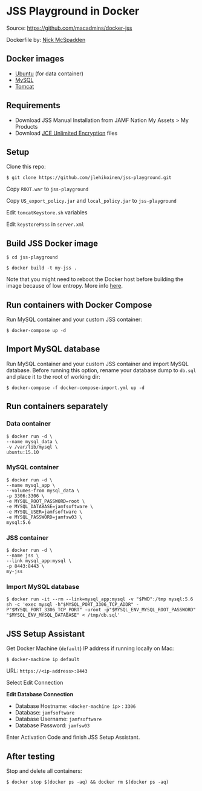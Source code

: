 # JSS Playground in Docker

Source: <https://github.com/macadmins/docker-jss>

Dockerfile by: [Nick McSpadden](https://github.com/nmcspadden)

## Docker images

* [Ubuntu](https://hub.docker.com/_/ubuntu/) (for data container)
* [MySQL](https://registry.hub.docker.com/_/mysql/)
* [Tomcat](https://hub.docker.com/_/tomcat/)

## Requirements

* Download JSS Manual Installation from JAMF Nation My Assets > My Products
* Download [JCE Unlimited Encryption](http://www.oracle.com/technetwork/java/javase/downloads/jce-7-download-432124.html) files

## Setup

Clone this repo:

`$ git clone https://github.com/jlehikoinen/jss-playground.git`

Copy `ROOT.war` to `jss-playground`

Copy `US_export_policy.jar` and `local_policy.jar` to `jss-playground`

Edit `tomcatKeystore.sh` variables

Edit `keystorePass` in `server.xml`

## Build JSS Docker image

`$ cd jss-playground`

`$ docker build -t my-jss .`

Note that you might need to reboot the Docker host before building the image because of low entropy. More info [here](https://blog.pivotal.io/pivotal-cloud-foundry/features/challenges-with-randomness-in-multi-tenant-linux-container-platforms).

## Run containers with Docker Compose

Run MySQL container and your custom JSS container:

`$ docker-compose up -d`

## Import MySQL database

Run MySQL container and your custom JSS container and import MySQL database. Before running this option, rename your database dump to `db.sql` and place it to the root of working dir:

`$ docker-compose -f docker-compose-import.yml up -d`

## Run containers separately

### Data container

```
$ docker run -d \
--name mysql_data \
-v /var/lib/mysql \
ubuntu:15.10
```

### MySQL container

```
$ docker run -d \
--name mysql_app \
--volumes-from mysql_data \
-p 3306:3306 \
-e MYSQL_ROOT_PASSWORD=root \
-e MYSQL_DATABASE=jamfsoftware \
-e MYSQL_USER=jamfsoftware \
-e MYSQL_PASSWORD=jamfsw03 \
mysql:5.6
```

### JSS container

```
$ docker run -d \
--name jss \
--link mysql_app:mysql \
-p 8443:8443 \
my-jss
```

### Import MySQL database

`$ docker run -it --rm --link=mysql_app:mysql -v "$PWD":/tmp mysql:5.6 sh -c 'exec mysql -h"$MYSQL_PORT_3306_TCP_ADDR" -P"$MYSQL_PORT_3306_TCP_PORT" -uroot -p"$MYSQL_ENV_MYSQL_ROOT_PASSWORD" "$MYSQL_ENV_MYSQL_DATABASE" < /tmp/db.sql'`

## JSS Setup Assistant

Get Docker Machine (`default`) IP address if running locally on Mac:

`$ docker-machine ip default`

URL: `https://<ip-address>:8443`

Select Edit Connection

**Edit Database Connection**

* Database Hostname: `<docker-machine ip>` : `3306`
* Database: `jamfsoftware`
* Database Username: `jamfsoftware`
* Database Password: `jamfsw03`

Enter Activation Code and finish JSS Setup Assistant.

## After testing

Stop and delete all containers:

`$ docker stop $(docker ps -aq) && docker rm $(docker ps -aq)`
